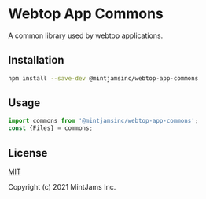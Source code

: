 # Webtop App Commons
A common library used by webtop applications.

## Installation

```sh
npm install --save-dev @mintjamsinc/webtop-app-commons
```

## Usage

```js
import commons from '@mintjamsinc/webtop-app-commons';
const {Files} = commons;
```

## License

[MIT](https://opensource.org/licenses/MIT)

Copyright (c) 2021 MintJams Inc.